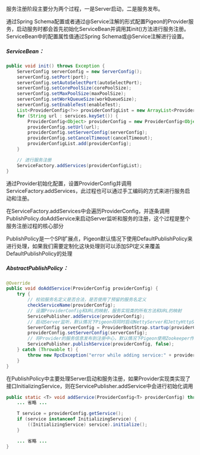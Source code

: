 服务注册阶段主要分为两个过程，一是Server启动，二是服务发布。

通过Spring Schema配置或者通过@Service注解的形式配置Pigeon的Provider服务，启动服务时都会首先初始化ServiceBean并调用其init\(\)方法进行服务注册。ServiceBean中的配置属性值通过Spring Schema或@Service注解进行设置。

##### ServiceBean：

```java
public void init() throws Exception {
    ServerConfig serverConfig = new ServerConfig();
    serverConfig.setPort(port);
    serverConfig.setAutoSelectPort(autoSelectPort);
    serverConfig.setCorePoolSize(corePoolSize);
    serverConfig.setMaxPoolSize(maxPoolSize);
    serverConfig.setWorkQueueSize(workQueueSize);
    serverConfig.setEnableTest(enableTest);
    List<ProviderConfig<?>> providerConfigList = new ArrayList<ProviderConfig<?>>();
    for (String url : services.keySet()) {
        ProviderConfig<Object> providerConfig = new ProviderConfig<Object>(services.get(url));
        providerConfig.setUrl(url);
        providerConfig.setServerConfig(serverConfig);
        providerConfig.setCancelTimeout(cancelTimeout);
        providerConfigList.add(providerConfig);
    }

    // 进行服务注册
    ServiceFactory.addServices(providerConfigList);
}
```

通过Provider初始化配置，设置ProviderConfig并调用ServiceFactory.addServices，此过程也可以通过手工编码的方式来进行服务启动和注册。

在ServiceFactory.addServices中会遍历ProviderConfig，并逐条调用PublishPolicy.doAddService来启动Server监听和服务的注册，这个过程是整个服务注册过程的核心部分

PublishPolicy是一个SPI扩展点，Pigeon默认情况下使用DefaultPublishPolicy来进行处理，如果我们需要定制化这块处理则可以添加SPI定义来覆盖DefaultPublishPolicy的处理

##### AbstractPublishPolicy：

```java
@Override
public void doAddService(ProviderConfig providerConfig) {
    try {
        // 校验服务名定义是否合法，是否使用了预留的服务名定义
        checkServiceName(providerConfig);
        // 设置ProviderConfig和URL的映射，服务实现类的所有方法和URL的映射
        ServicePublisher.addService(providerConfig);
        // 启动Server监听，默认情况下Pigeon将同时启动NettyServer和JettyHttpServer
        ServerConfig serverConfig = ProviderBootStrap.startup(providerConfig);
        providerConfig.setServerConfig(serverConfig);
        // 将Provider的服务信息发布到注册中心，默认情况下Pigeon使用Zookeeper作为注册中心
        ServicePublisher.publishService(providerConfig, false);
    } catch (Throwable t) {
        throw new RpcException("error while adding service:" + providerConfig, t);
    }
}
```

在PublishPolicy中主要处理Server启动和服务注册，如果Provider实现类实现了接口InitializingService，则在ServicePublisher.addService中会进行初始化调用

```java
public static <T> void addService(ProviderConfig<T> providerConfig) throws Exception {
    ... 省略 ...

    T service = providerConfig.getService();
    if (service instanceof InitializingService) {
        ((InitializingService) service).initialize();
    }

    ... 省略 ...
}
```



